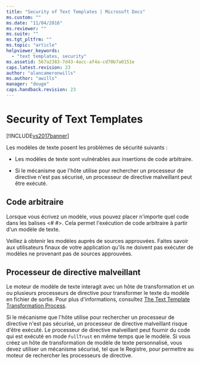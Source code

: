 ```yaml
---
title: "Security of Text Templates | Microsoft Docs"
ms.custom: ""
ms.date: "11/04/2016"
ms.reviewer: ""
ms.suite: ""
ms.tgt_pltfrm: ""
ms.topic: "article"
helpviewer_keywords: 
  - "text templates, security"
ms.assetid: 567a2383-7d43-4acc-af4a-cd70b7a0151e
caps.latest.revision: 23
author: "alancameronwills"
ms.author: "awills"
manager: "douge"
caps.handback.revision: 23
---
```

# Security of Text Templates
[!INCLUDE[vs2017banner](../code-quality/includes/vs2017banner.md)]

Les modèles de texte posent les problèmes de sécurité suivants :  
  
-   Les modèles de texte sont vulnérables aux insertions de code arbitraire.  
  
-   Si le mécanisme que l'hôte utilise pour rechercher un processeur de directive n'est pas sécurisé, un processeur de directive malveillant peut être exécuté.  
  
## Code arbitraire  
 Lorsque vous écrivez un modèle, vous pouvez placer n'importe quel code dans les balises \<\# \#\>.  Cela permet l'exécution de code arbitraire à partir d'un modèle de texte.  
  
 Veillez à obtenir les modèles auprès de sources approuvées.  Faites savoir aux utilisateurs finaux de votre application qu'ils ne doivent pas exécuter de modèles ne provenant pas de sources approuvées.  
  
## Processeur de directive malveillant  
 Le moteur de modèle de texte interagit avec un hôte de transformation et un ou plusieurs processeurs de directive pour transformer le texte du modèle en fichier de sortie.  Pour plus d'informations, consultez [The Text Template Transformation Process](../modeling/the-text-template-transformation-process.md).  
  
 Si le mécanisme que l'hôte utilise pour rechercher un processeur de directive n'est pas sécurisé, un processeur de directive malveillant risque d'être exécuté.  Le processeur de directive malveillant peut fournir du code qui est exécuté en mode `FullTrust` en même temps que le modèle.  Si vous créez un hôte de transformation de modèle de texte personnalisé, vous devez utiliser un mécanisme sécurisé, tel que le Registre, pour permettre au moteur de rechercher les processeurs de directive.